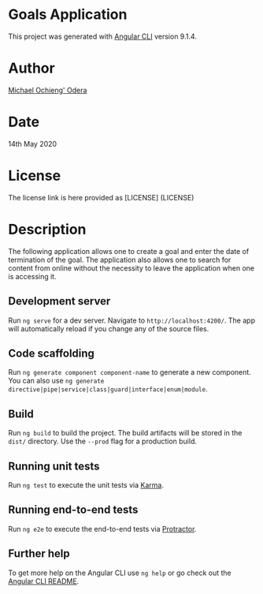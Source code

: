 # Goals Application

This project was generated with [Angular CLI](https://github.com/angular/angular-cli) version 9.1.4.

# Author
[Michael Ochieng' Odera](https://michaeloderaportfolio.imfast.io)

# Date
14th May 2020

# License
The license link is here provided as [LICENSE] (LICENSE)

# Description
The following application allows one to create a goal and enter the date of termination of the goal. The application also allows one to search for content from online without the necessity to leave the application when one is accessing it.

## Development server

Run `ng serve` for a dev server. Navigate to `http://localhost:4200/`. The app will automatically reload if you change any of the source files.

## Code scaffolding

Run `ng generate component component-name` to generate a new component. You can also use `ng generate directive|pipe|service|class|guard|interface|enum|module`.

## Build

Run `ng build` to build the project. The build artifacts will be stored in the `dist/` directory. Use the `--prod` flag for a production build.

## Running unit tests

Run `ng test` to execute the unit tests via [Karma](https://karma-runner.github.io).

## Running end-to-end tests

Run `ng e2e` to execute the end-to-end tests via [Protractor](http://www.protractortest.org/).

## Further help

To get more help on the Angular CLI use `ng help` or go check out the [Angular CLI README](https://github.com/angular/angular-cli/blob/master/README.md).
